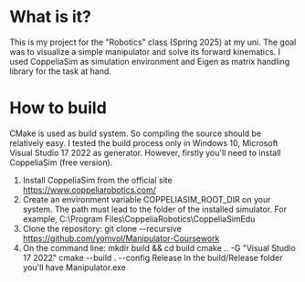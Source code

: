 # What is it?
This is my project for the "Robotics" class (Spring 2025) at my uni. The goal was to visualize a simple manipulator and solve its forward kinematics. I used CoppeliaSim as simulation environment and Eigen as matrix handling library for the task at hand.

# How to build
CMake is used as build system. So compiling the source should be relatively easy. I tested the build process only in Windows 10, Microsoft Visual Studio 17 2022 as generator. However, firstly you'll need to install CoppeliaSim (free version).

1) Install CoppeliaSim from the official site https://www.coppeliarobotics.com/
2) Create an environment variable COPPELIASIM_ROOT_DIR on your system. The path must lead to the folder of the installed simulator. 
For example, C:\Program Files\CoppeliaRobotics\CoppeliaSimEdu
3) Clone the repository:
git clone --recursive https://github.com/yomvol/Manipulator-Coursework
4) On the command line:
mkdir build && cd build
cmake .. -G "Visual Studio 17 2022"
cmake --build . --config Release
In the build/Release folder you'll have Manipulator.exe
